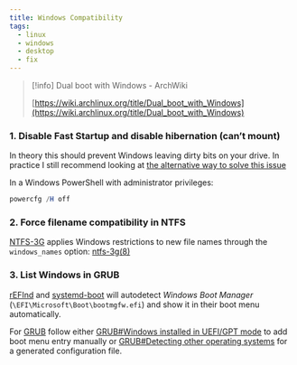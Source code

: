 ```yaml
---
title: Windows Compatibility
tags:
  - linux
  - windows
  - desktop
  - fix
---
```

> [!info] Dual boot with Windows - ArchWiki  
>  
> [https://wiki.archlinux.org/title/Dual_boot_with_Windows](https://wiki.archlinux.org/title/Dual_boot_with_Windows)  

### 1. Disable Fast Startup and disable hibernation (can’t mount)

In theory this should prevent Windows leaving dirty bits on your drive. In practice I still recommend looking at [the alternative way to solve this issue](Fixes/Remove%20NTFS%20dirty%20label.md#Alternatives)

In a Windows PowerShell with administrator privileges:

```powershell
powercfg /H off
```

### 2. Force filename compatibility in NTFS

[NTFS-3G](https://wiki.archlinux.org/title/NTFS-3G) applies Windows restrictions to new file names through the `windows_names` option: [ntfs-3g(8)](https://man.archlinux.org/man/ntfs-3g.8#Windows_Filename_Compatibility)

### 3. List Windows in GRUB

[rEFInd](https://wiki.archlinux.org/title/REFInd) and [systemd-boot](https://wiki.archlinux.org/title/Systemd-boot) will autodetect _Windows Boot Manager_ (`\EFI\Microsoft\Boot\bootmgfw.efi`) and show it in their boot menu automatically.

For [GRUB](https://wiki.archlinux.org/title/GRUB) follow either [GRUB#Windows installed in UEFI/GPT mode](https://wiki.archlinux.org/title/GRUB#Windows_installed_in_UEFI/GPT_mode) to add boot menu entry manually or [GRUB#Detecting other operating systems](https://wiki.archlinux.org/title/GRUB#Detecting_other_operating_systems) for a generated configuration file.